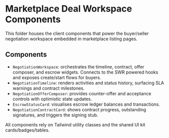 # Marketplace Deal Workspace Components

This folder houses the client components that power the buyer/seller negotiation workspace embedded in marketplace listing
pages.

## Components

- `NegotiationWorkspace`: orchestrates the timeline, contract, offer composer, and escrow widgets. Connects to the SWR powered
  hooks and exposes create/start flows for buyers.
- `NegotiationTimeline`: renders activities and status history, surfacing SLA warnings and contract milestones.
- `NegotiationOfferComposer`: provides counter-offer and acceptance controls with optimistic state updates.
- `EscrowStatusCard`: visualises escrow ledger balances and transactions.
- `NegotiationContractCard`: shows contract progress, outstanding signatures, and triggers the signing stub.

All components rely on Tailwind utility classes and the shared UI kit cards/badges/tables.

